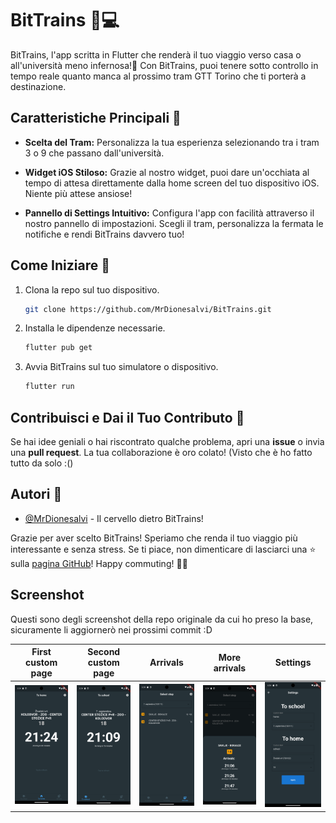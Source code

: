 # BitTrains 🚂💻

BitTrains, l'app scritta in  Flutter che renderà il tuo viaggio verso casa o all'università meno infernosa!🎉 
Con BitTrains, puoi tenere sotto controllo in tempo reale quanto manca al prossimo tram GTT Torino che ti porterà a destinazione.

## Caratteristiche Principali 🤭

- **Scelta del Tram:** Personalizza la tua esperienza selezionando tra i tram 3 o 9 che passano dall'università.

- **Widget iOS Stiloso:** Grazie al nostro widget, puoi dare un'occhiata al tempo di attesa direttamente dalla home screen del tuo dispositivo iOS. Niente più attese ansiose!

- **Pannello di Settings Intuitivo:** Configura l'app con facilità attraverso il nostro pannello di impostazioni. Scegli il tram, personalizza la fermata le notifiche e rendi BitTrains davvero tuo!

## Come Iniziare 🚀

1. Clona la repo sul tuo dispositivo.
   ```bash
   git clone https://github.com/MrDionesalvi/BitTrains.git
   ```

2. Installa le dipendenze necessarie.
   ```bash
   flutter pub get
   ```

3. Avvia BitTrains sul tuo simulatore o dispositivo.
   ```bash
   flutter run
   ```

## Contribuisci e Dai il Tuo Contributo 💪

Se hai idee geniali o hai riscontrato qualche problema, apri una **issue** o invia una **pull request**. La tua collaborazione è oro colato! (Visto che è ho fatto tutto da solo :()

## Autori 🚀

- [@MrDionesalvi](https://github.com/MrDionesalvi) - Il cervello dietro BitTrains!

Grazie per aver scelto BitTrains! Speriamo che renda il tuo viaggio più interessante e senza stress. Se ti piace, non dimenticare di lasciarci una ⭐️ sulla [pagina GitHub](https://github.com/MrDionesalvi/BitTrains)! Happy commuting! 🚀🌟


## Screenshot
Questi sono degli screenshot della repo originale da cui ho preso la base, sicuramente li aggiornerò nei prossimi commit :D

|First custom page|Second custom page|Arrivals |More arrivals |Settings |
|-|-|-|-|-|
|<img src="https://github.com/Anzlc/readme-media/blob/main/MyBus/tohome.png?raw=true" alt="Arrivals" width=200/>|<img src="https://github.com/Anzlc/readme-media/blob/main/MyBus/toschool.png?raw=true" alt="Arrivals" width=200/>|<img src="https://github.com/Anzlc/readme-media/blob/main/MyBus/arrivals.png?raw=true" alt="Arrivals" width=200/>|<img src="https://github.com/Anzlc/readme-media/blob/main/MyBus/morearrivals.png?raw=true" alt="Arrivals" width=200/>|<img src="https://github.com/Anzlc/readme-media/blob/main/MyBus/settings.png?raw=true" alt="Arrivals" width=200/>|

